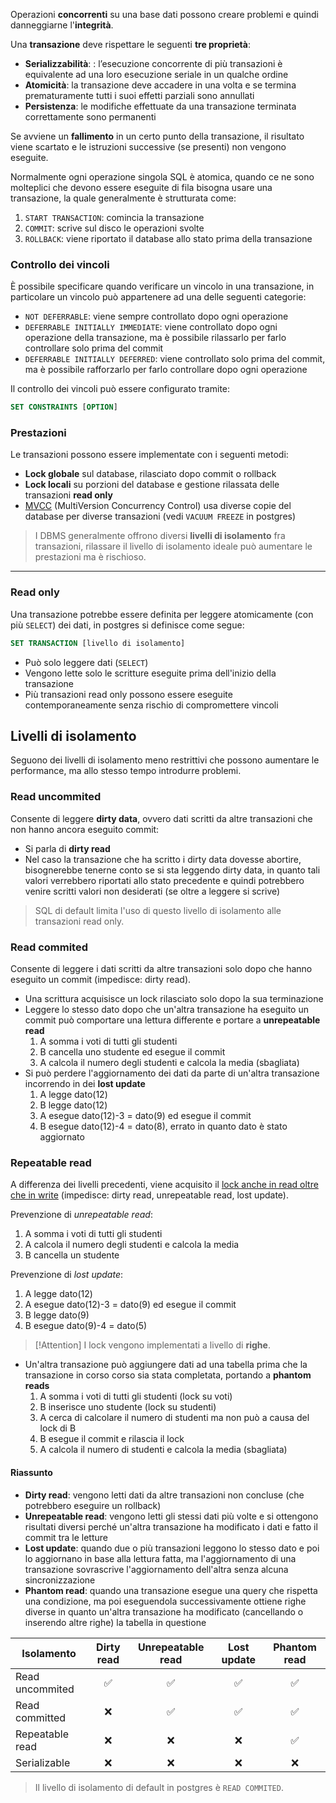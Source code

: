 Operazioni **concorrenti** su una base dati possono creare problemi e quindi danneggiarne l'**integrità**.

Una **transazione** deve rispettare le seguenti **tre proprietà**:
- **Serializzabilità**: : l’esecuzione concorrente di più transazioni è equivalente ad una loro esecuzione seriale in un qualche ordine
- **Atomicità**: la transazione deve accadere in una volta e se termina prematuramente tutti i suoi effetti parziali sono annullati
- **Persistenza**: le modifiche effettuate da una transazione terminata correttamente sono permanenti

Se avviene un **fallimento** in un certo punto della transazione, il risultato viene scartato e le istruzioni successive (se presenti) non vengono eseguite.

Normalmente ogni operazione singola SQL è atomica, quando ce ne sono molteplici che devono essere eseguite di fila bisogna usare una transazione, la quale generalmente è strutturata come:
1. `START TRANSACTION`: comincia la transazione
2. `COMMIT`: scrive sul disco le operazioni svolte
3. `ROLLBACK`: viene riportato il database allo stato prima della transazione

### Controllo dei vincoli
È possibile specificare quando verificare un vincolo in una transazione, in particolare un vincolo può appartenere ad una delle seguenti categorie:
- `NOT DEFERRABLE`: viene sempre controllato dopo ogni operazione
- `DEFERRABLE INITIALLY IMMEDIATE`: viene controllato dopo ogni operazione della transazione, ma è possibile rilassarlo per farlo controllare solo prima del commit
- `DEFERRABLE INITIALLY DEFERRED`: viene controllato solo prima del commit, ma è possibile rafforzarlo per farlo controllare dopo ogni operazione

Il controllo dei vincoli può essere configurato tramite:
```sql
SET CONSTRAINTS [OPTION]
```

### Prestazioni
Le transazioni possono essere implementate con i seguenti metodi:
- **Lock globale** sul database, rilasciato dopo commit o rollback
- **Lock locali** su porzioni del database e gestione rilassata delle transazioni **read only**
- [MVCC](https://en.wikipedia.org/wiki/Multiversion_concurrency_control) (MultiVersion Concurrency Control) usa diverse copie del database per diverse transazioni (vedi `VACUUM FREEZE` in postgres)

>I DBMS generalmente offrono diversi **livelli di isolamento** fra transazioni, rilassare il livello di isolamento ideale può aumentare le prestazioni ma è rischioso.

---
### Read only
Una transazione potrebbe essere definita per leggere atomicamente (con più `SELECT`) dei dati, in postgres si definisce come segue:
```sql
SET TRANSACTION [livello di isolamento]
```
- Può solo leggere dati (`SELECT`)
- Vengono lette solo le scritture eseguite prima dell'inizio della transazione
- Più transazioni read only possono essere eseguite contemporaneamente senza rischio di compromettere vincoli

## Livelli di isolamento
Seguono dei livelli di isolamento meno restrittivi che possono aumentare le performance, ma allo stesso tempo introdurre problemi.
### Read uncommited
Consente di leggere **dirty data**, ovvero dati scritti da altre transazioni che non hanno ancora eseguito commit:
- Si parla di **dirty read**
- Nel caso la transazione che ha scritto i dirty data dovesse abortire, bisognerebbe tenerne conto se si sta leggendo dirty data, in quanto tali valori verrebbero riportati allo stato precedente e quindi potrebbero venire scritti valori non desiderati (se oltre a leggere si scrive)
>SQL di default limita l'uso di questo livello di isolamento alle transazioni read only.

### Read commited
Consente di leggere i dati scritti da altre transazioni solo dopo che hanno eseguito un commit (impedisce: dirty read).
- Una scrittura acquisisce un lock rilasciato solo dopo la sua terminazione
- Leggere lo stesso dato dopo che un'altra transazione ha eseguito un commit può comportare una lettura differente e portare a **unrepeatable read**
	1. A somma i voti di tutti gli studenti
	2. B cancella uno studente ed esegue il commit
	3. A calcola il numero degli studenti e calcola la media (sbagliata)
- Si può perdere l'aggiornamento dei dati da parte di un'altra transazione incorrendo in dei **lost update**
	1. A legge dato(12)
	2. B legge dato(12)
	3. A esegue dato(12)-3 = dato(9) ed esegue il commit
	4. B esegue dato(12)-4 =  dato(8), errato in quanto dato è stato aggiornato

### Repeatable read
A differenza dei livelli precedenti, viene acquisito il <u>lock anche in read oltre che in write</u> (impedisce: dirty read, unrepeatable read, lost update).

Prevenzione di _unrepeatable read_:
1. A somma i voti di tutti gli studenti
2. A calcola il numero degli studenti e calcola la media
3. B cancella un studente

Prevenzione di _lost update_:
1. A legge dato(12)
2. A esegue dato(12)-3 = dato(9) ed esegue il commit
3. B legge dato(9)
4. B esegue dato(9)-4 =  dato(5)

>[!Attention]
>I lock vengono implementati a livello di **righe**.

- Un'altra transazione può aggiungere dati ad una tabella prima che la transazione in corso corso sia stata completata, portando a **phantom reads**
	1. A somma i voti di tutti gli studenti (lock su voti)
	2. B inserisce uno studente (lock su studenti)
	3. A cerca di calcolare il numero di studenti ma non può a causa del lock di B
	4. B esegue il commit e rilascia il lock
	5. A calcola il numero di studenti e calcola la media (sbagliata)

#### Riassunto
- **Dirty read**: vengono letti dati da altre transazioni non concluse (che potrebbero eseguire un rollback)
- **Unrepeatable read**: vengono letti gli stessi dati più volte e si  ottengono risultati diversi perché un'altra transazione ha modificato i dati e fatto il commit tra le letture
- **Lost update**: quando due o più transazioni leggono lo stesso dato e poi lo aggiornano in base alla lettura fatta, ma l'aggiornamento di una transazione sovrascrive l'aggiornamento dell'altra senza alcuna sincronizzazione
- **Phantom read**: quando una transazione esegue una query che rispetta una condizione, ma poi eseguendola successivamente ottiene righe diverse in quanto un'altra transazione ha modificato (cancellando o inserendo altre righe) la tabella in questione


| Isolamento      | Dirty read | Unrepeatable read | Lost update | Phantom read |
| --------------- | :--------: | :---------------: | :---------: | :----------: |
| Read uncommited |     ✅      |         ✅         |      ✅      |      ✅       |
| Read committed  |     ❌      |         ✅         |      ✅      |      ✅       |
| Repeatable read |     ❌      |         ❌         |      ❌      |      ✅       |
| Serializable    |     ❌      |         ❌         |      ❌      |      ❌       |

>Il livello di isolamento di default in postgres è `READ COMMITED`.

